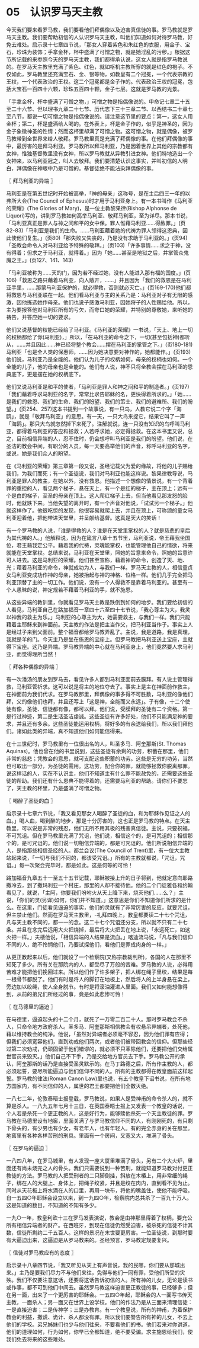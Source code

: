 # 05　认识罗马天主教


今天我们要来看罗马教，我们要看他们拜偶像以及迫害真信徒的事。罗马教就是罗马天主教。我们要帮助初信的人认识罗马天主教，叫他们知道如何对待罗马教，好免去难处。启示录十七章四节说，「那女人穿着紫色和朱红色的衣服，用金子、宝石，珍珠为装饰；手拿金杯，杯中盛满了可憎之物，就是她淫乱的污秽。」根据这节所记载的来参照今天的罗马天主教，我们都得承认说，这女人就是指罗马教说的。在罗马天主教里充满了紫色、红色，就如枢机主教所穿的就是红色的袍子。不仅如此，罗马教里还充满宝石、金、银等物，如教皇有二个冠冕，一个代表宗教的王权，一个代表政治的王权。这二个冠冕都是金子作的。代表政治王权的冠冕，包括大宝石一百四十六颗，珍珠五百四十颗，金子七层。这就是罗马教的光景。

「手拿金杯，杯中盛满了可憎之物，」可憎之物是指偶像说的。申命记七章二十五至二十六节、但以理书九章二十七节、历代志下三十三章二节、以西结书二十章七至八节，都说一切可憎之物是指偶像说的。请注意这节里的要点：第一，这女人用金杯；第二，杯是盛酒给人喝的。在外表上，杯是金子作的，似乎是神圣的，因为金子象徵神圣的性情；然而这杯里却满了可憎之物。这可憎之物，就是偶像，被罗马教带到全世界来给人敬拜。罗马教里真是充满了拜偶像的事。在他们拜偶像的事中，最厉害的是拜马利亚。罗马教所以拜马利亚，乃是因着世界上其他的宗教都有女神，惟独基督教里没有女神，所以罗马教就从异教引进女神。他们特地造出一个女神来，以马利亚冠之，叫人去敬拜。我们要清楚认识这事实，并叫初信的人明白，拜偶像在神眼中乃是可憎的。基督徒绝不能沾染拜偶像的事。



〖 拜马利亚的异端 〗

马利亚是在第五世纪时开始被高举，「神的母亲」这称号，是在主后四三一年的以弗所大会(The Council of Ephesus)时才用于马利亚身上。有一本书叫作《马利亚的荣耀》(The Glories of Mary)，是一位主教黎果律(Bishop Alphonse de Liquori)写的，讲到罗马教如何高举马利亚、敬拜马利亚，至为详尽。那本书说，「马利亚真正是罪人与神之间和平的女中保。罪人惟藉马利亚……得赦罪。」(页82-83)「马利亚是我们的生命。……马利亚藉着她的代祷为罪人领得这恩典，因此使他们复生。」(页80)「那失败又失丧的，乃是没有求助于马利亚的。」(页94)「圣教会命令人对马利亚给予特殊的敬拜。」(页103)「许多事情……求之于神，没有得着；但求之于马利亚，就得着。」因为「她……甚至是地狱之后，并掌管众鬼魔之王。」(页127、141、143)

「马利亚被称为……天的门，因为若不经过她，没有人能进入那有福的国度。」(页106)「救恩之路只藉着马利亚，向人敞开，……」并且因为「我们的救恩是在马利亚手里，……那蒙马利亚保护的，就必得救，否则就必灭亡。」(页169-170)他们都将救恩与马利亚联在一起。他们看马利亚与主的关系乃是：马利亚对子有无限的感激，因他拣选她作母亲。他们也说子感激马利亚，因她将子的人性赐给他。所以，主为要报答他对马利亚所有的亏欠，而夸口她的荣耀，并特别的尊敬她，来听她的祷告，并答应她一切的要求。

他们又说基督的权能已经给了马利亚。《马利亚的荣耀》一书说，「天上、地上一切的权柄都给了你(马利亚)，」所以，「在马利亚的命令之下，一切(甚至包括神)都听从，……并且因此……神已经将整个教会……摆在马利亚的掌管之下。」(页180-181)马利亚「也是全人类的保惠师，……因为她决意要对神作的，她都能作。」(页193)他们说，马利亚乃是全能的。他们认为儿子的权柄如何，母亲的权柄也如何。一个全能的儿子，他的母亲也是全能的。他们有人说，神不只将全教会摆在马利亚的恩典底下，更是摆在她的权柄底下。

他们又说马利亚是和平的使者，「马利亚是罪人和神之间和平的制造者。」(页197)「我们藉着呼求马利亚的名字，常常比求告耶稣的名，更快得着所求的。」「她……是我们的救恩、我们的生命、我们的盼望、我们的策士、我们的避难所、我们的盼望。」(页254、257)这本书提到一个故事说，有一只鸟，人教它说二个字「海鸥」，就是「敬拜马利亚」的意思。有一天，一只大鸟来捉它，结果它叫了一声「海鸥」。那只大鸟就忽然掉下来死了。注解就说，连一只没有知识的鸟呼叫马利亚，都得着马利亚的答应和拯救；人若呼求她，必定得拯救。在这本书里又说，总之，目前相信异端的人，忍不住时，仍会想呼叫马利亚是我们的盼望。他们说，在圣洁的教会中间，有职分的人员，每一天要高举他们的声音，称呼马利亚的名字，或说，她是我们众人的盼望。

在《马利亚的荣耀》第三章第一段又说，圣经记载父为爱的缘故，将他的儿子赐给我们，为我们而死；有一个圣徒说，我们对马利亚也能这样说。黎果律教导说，马利亚是罪人的教主，在她以外，没有救恩。他描述一个想像的情景说，有一个背着罪的重担的人，看见两个梯子，悬在天上，有一个是红的梯子，主在顶上；远有一个是白的梯子，至圣的母亲在顶上。这人爬红梯子上去，但当他看见那发怒的脸时，他就跌下来。当他失望的离开时，有一个声音对他说，「试试另一个梯子。」他就这样作了。他很吃惊的发现，他很容易就爬上去，并且在顶上，可称颂的童女马利亚迎着他，把他带进天堂里，并呈献给基督。这真是天大的笑话！

有一个罗马教的人说，「谁是得救的人？谁是在天堂里掌权的人？就是慈悲的皇后为其代祷的人。」他解释说，因为在箴言八章十五节里，马利亚说，帝王藉我坐国位，君王藉我定公平。藉着我的代祷，灵魂能掌权，也能管理他自己的情欲，将来就能在天堂掌权。总结来说，马利亚在天堂里，照她的旨意来命令，照她的旨意许可人进去。这是马利亚的荣耀。他们甚至宣称，藉着神的命令，创造了天、地、光；藉着马利亚的命令，神就成功为人，与我们一样。罗马天主教的人，相信童贞女马利亚变成功作神的母亲，她被抬起与神的神格、位格一样。他们几乎完全把马利亚顶替了主的一切工作。他们说，没有一个人得救不是靠着马利亚的。甚至有一个人愚昧的说，神定规若不藉着马利亚的手，就不施恩。

从这些异端的教训里，你就看见罗马天主教是跌倒到如何的地步。我们要给初信的人看见，马利亚自己在路加福音一章四十六至四十七节说，「我心尊主为大，我灵以神我的救主为乐。」马利亚的心尊主为大，她需要救主，与我们一样。我们只能藉着主耶稣来到神面前。天主教的作法是把主当作父，把马利亚当作子。事实上人是经过子来到父面前。整个福音都给罗马教弄乱了。主说，我是道路，我是真理，我就是羊的门。今天主乃是坐在施恩的宝座上。但罗马教把马利亚送上宝座，主就得下宝座。这乃是异端。罗马教异端的中心就在马利亚身上，他们竟然要人求马利亚，而觉得理所当然！



〖 拜各种偶像的异端 〗

有一次潘汤的朋友到罗马去，看见许多人都到马利亚面前去膜拜。有人说主管理得救，马利亚管祈求。这可以说是将主的地位夺去了。事实上是主在神面前作救主，在神面前为我们代求。在罗马教那里，拜偶像的事多得不可胜数，马利亚的像他们拜，父的像他们也拜，并且还写上「这是神，全能而又永远」。子有像，十二个使徒有像，圣徒、信徒都有像，都可以拜。他们说，受膜拜的圣徒有二个资格。第一是行过神迹，第二是生活圣洁虔诚。这些圣徒有许多好处，他们不只能满足神的要求，并且还有多余。这些圣徒能运用权柄，将好多的有余送给我们，所以我们拜他们。诸如此类的异端，真不知道他们如何能信得来。

在十三世纪时，罗马教里有一位很出名的人，叫圣多马．阿奎那斯(St. Thomas Aquinas)。他也曾在他的书里说到，这些圣徒有余剩的功劳，积蓄在那里，他们非常的慈悲；凭教会的意思，就可支配这些积蓄的功劳。这些是无穷的功劳，当然也可取出一部分，为圣徒的需用。这功劳，配合你的罪，就能够拯救你脱离那罪。说这样话的人，实在不认识主，他们不知道主有什么罪不能赦免的，还需要这些圣徒的帮助。我们还有什么恩典不能得着的，还需要马利亚的帮助。请你们不要忘了，天主教的杯里，乃是盛满了可憎之物。



〖 喝醉了圣徒的血 〗

启示录十七章六节说，「我又看见那女人喝醉了圣徒的血，和为耶稣作见证之人的血。」喝人血，喝到醉的地步，那是十分厉害的，这也正是罗马教的特点。在天主教里，可以说是非常的残忍，他们无所不用其极的残害真信徒。主说，只要祝福，不可咒诅。但在罗马教里充满了咒诅，他们说，相信这个的，是可咒诅的；相信那个的，是可咒诅的。他们说一切相信异端的，都是可咒诅的。他们所说相信异端的人，是指那些相信圣经的人。都兰会议(The Council of Trent)里，有一位大主教站起来说，「一切与我们不同的，都该受咒诅。」所有的主教就都说，「咒诅，咒诅。」每一次聚会完毕时，都是如此。这是何等的可怜！

路加福音九章五十一至五十五节记载，耶稣被接上升的日子将到，他就定意向耶路撒冷去，到了撒玛利亚一个村庄，那里的人却不接待他。他的二个门徒雅各和约翰看见了，就说，「主阿，你要我们吩咐火从天上降下来，烧灭他们……么？」主说，「你们的灵(另译)如何，你们并不知道。」这意思是你们不知道你们所求的是什么。在这里，门徒看见逼迫的事实，他们的灵就有了非常厉害的反应，就要咒诅，但主禁止他们。然而在罗马天主教里，-礼拜四晚上，教皇都要读二十七个咒诅，凡与天主教不同的，都一一的念。这二十七个咒诅还分支，所以就不只有二十七条。并且在念完后远用大火把烧掉，最后将大火把丢在地上说，「永远死亡，如这火把一样。」夫楼他说，「相信异端的人结果是流血。」喀迪流马说，「凡与我们信仰不同的人，绝不怜悯他们，乃要试探他们，看他们是罪成肉身的一样。」

从更正教起来以后，他们就设了一个检察院(又称宗教裁判所)，各国的人在那里不知死了多少。所有关在那院内的人，都受尽了万般的苦难。罗马教的人说，必得用苦难才能把他们挽回过来。所以他们作了许多架子，把人绑在绳子里绞，结果是每一根骨节都脱了。他们有时是将人的脚钉在地板上，然后将人的上半身悬在梁上，旁边加以绞绳，使人全身脱节。有时是将滚油灌进人里面。我们又如何能想像得到，从前的弟兄们所经过的事，竟是如此悲惨可怜！



〖 在马德里的逼迫 〗

在马德里，逼迫起头的十二个月，就死了一万零二百二十人。那时罗马教会不杀人，只命令地方政府杀人。圣多马．阿奎那斯相信教会有权悬吊异端者，处死他，藉以维持教会的纯净。他说，「虽然对异端者必须毫不容忍，因为他们罪有应得；但我们必须宽容他们，直到劝戒他们两次，或者他们被带回教会的信仰。但那些经过第二次劝戒，仍顽固留于他们错谬的，就必须不只革除他们，还要把他们交给属世官员来毁灭。」他们自己不下手，乃是交给地方官员去下手。罗马教公开的承认，阿奎那斯的话乃是直接受圣灵默示的。在马丁路德之后，所有作主教的人，都必须起誓，要尽所能逼迫与他们信仰不同的人。所有的主教都得在教皇面前这样起誓。罗马教的律法(Roman Canon Law)里也说，有五个教皇下诏书说，在所有地方国家内，有不同信仰的人，属世的君王都要把他们全数灭绝。

一八七二年，伦敦泰晤士报登载，罗马教说，如果人是受神甫的命令杀人的，就不算是杀人。一八九五年七月十三日，在英国泰晤士报上又发表一个教皇的话说，一个人若是杀死一个更正教的人，这是好行为，能够赎他杀死一个天主教徒的罪。罗马教在马德里设有地窖，里面关满了与罗马教信仰不同的人，有刚刚死的，有只剩下骨头的，有少男也有少女，有老年人，也有年轻人。有的完全赤身的关在那里。地窖里有各种各样苦刑的刑具。里面有一个房间，又宽又大，堆满了骨头。



〖 在罗马的逼迫 〗

一八四八年，在罗马城里，有人发现一座大厦里堆满了骨头，另有二个大火炉，里面还有尚未烧完之人的骨头。我们只需要说到一种苦刑，就能知道罗马教对付更正教徒的方法。罗马教的人把受刑者的二只脚倒挂，斜放在木椿上，用非常细的绳子，绑在人的大腿上、身体上，把绳子绞紧，并且是绞在肉内，直到看不见为止。同时从天花板上将水滴在人的口里，再用一块布，将他的嘴盖住，使他不能呼吸。自一五四○年耶稣会设立以来，到一九四○年，检察院内总共杀了一百九十万人。这是知道的数目，不知道的不知有多少。

一九○一年，教皇利欧十三在罗马发表演说，教会是由神那里得着了权柄，要充公所有相信异端者的财产。在西班牙，到现在信徒仍然受迫害，被杀死的信徒不计其数，信徒所剩约二千五百人。这样的景况在末世要更厉害。一位圣徒说，到那时要有大逼迫出来，这逼迫是从罗马教来的。圣经预言，罗马教定规要复兴。



〖 信徒对罗马教应有的态度 〗

启示录十八章四节说，「我又听见从天上有声音说，我的民哪，你们要从那城出来。」主乃是要我们尽力不与他们来往，免得与他们一同有罪，受他们所受的灾殃。我们不仅要注意这话，还要将这话告诉初信的人。所有神的儿女，无论是读书或作事，都不可到他们中间去。虽然罗马教这样迫害更正教徒的事，已经够多；但在另一面，出来了一个更厉害的耶稣会。一五四○年起，耶稣会的人一面写书传天主教，一面杀人；另一面又在世界上设学校。他们的作法乃是从三面来清理信徒：一是直接迫害；二是传神学；三是办教育。有一个教皇说，所有的神甫，为着保护教会的利益，撒谎、诡计、杀人都没有罪。所以我们要警告所有神的儿女，不去上他们的学校。弟兄姊妹们也少与他们往来，不要看他们的书。他们若来对你讲道，他们的道理如何，行为如何，你早已全都知道，绝不要受骗。求主施恩给我们，使我们免去将来的这些难处。

